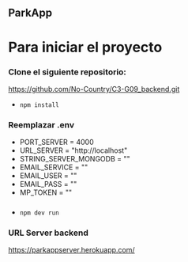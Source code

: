 ## ParkApp

# Para iniciar el proyecto

### Clone el siguiente repositorio:

https://github.com/No-Country/C3-G09_backend.git

- `npm install`

### Reemplazar .env

- PORT_SERVER = 4000
- URL_SERVER = "http://localhost"
- STRING_SERVER_MONGODB = ""
- EMAIL_SERVICE = ""
- EMAIL_USER = ""
- EMAIL_PASS = ""
- MP_TOKEN = ""

###

- `npm dev run`

### URL Server backend

https://parkappserver.herokuapp.com/